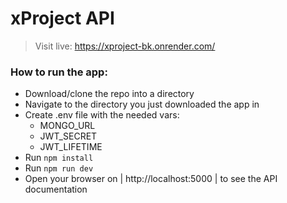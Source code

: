 # xProject API

> Visit live: https://xproject-bk.onrender.com/
### How to run the app:
- Download/clone the repo into a directory
- Navigate to the directory you just downloaded the app in
- Create .env file with the needed vars:
  - MONGO_URL
  - JWT_SECRET
  - JWT_LIFETIME
- Run ```npm install```
- Run ```npm run dev```
- Open your browser on | http://localhost:5000 | to see the API documentation